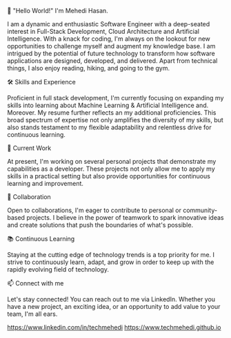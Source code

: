 👋 "Hello World!" I'm Mehedi Hasan.

I am a dynamic and enthusiastic Software Engineer with a deep-seated interest in Full-Stack Development, Cloud Architecture and Artificial Intelligence. With a knack for coding, I'm always on the lookout for new opportunities to challenge myself and augment my knowledge base. I am intrigued by the potential of future technology to transform how software applications are designed, developed, and delivered. Apart from technical things, I also enjoy reading, hiking, and going to the gym.

🛠️ Skills and Experience

Proficient in full stack development, I'm currently focusing on expanding my skills into learning about Machine Learning & Artificial Intelligence and. Moreover. My resume further reflects an my additional proficiencies. This broad spectrum of expertise not only amplifies the diversity of my skills, but also stands testament to my flexible adaptability and relentless drive for continuous learning.

🚀 Current Work

At present, I'm working on several personal projects that demonstrate my capabilities as a developer. These projects not only allow me to apply my skills in a practical setting but also provide opportunities for continuous learning and improvement.

👥 Collaboration

Open to collaborations, I'm eager to contribute to personal or community-based projects. I believe in the power of teamwork to spark innovative ideas and create solutions that push the boundaries of what's possible.

📚 Continuous Learning

Staying at the cutting edge of technology trends is a top priority for me. I strive to continuously learn, adapt, and grow in order to keep up with the rapidly evolving field of technology.

📫 Connect with me

Let's stay connected! You can reach out to me via LinkedIn. Whether you have a new project, an exciting idea, or an opportunity to add value to your team, I'm all ears.

https://www.linkedin.com/in/techmehedi
https://www.techmehedi.github.io


<!---
ecommehedi/ecommehedi is a ✨ special ✨ repository because its `README.md` (this file) appears on your GitHub profile.
You can click the Preview link to take a look at your changes.
--->
